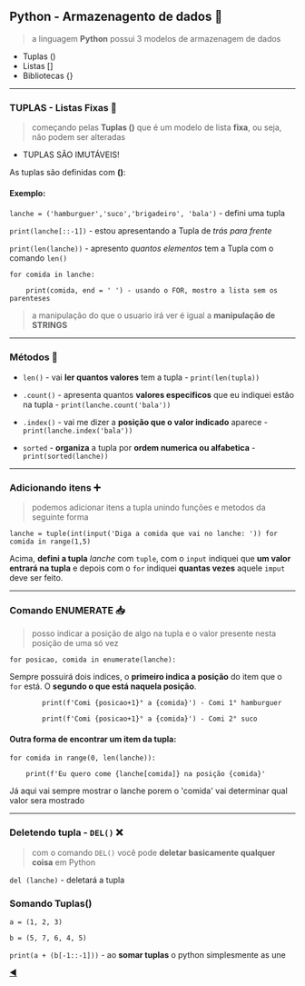 ## Python - Armazenagento de dados :bookmark_tabs:
> a linguagem **Python** possui 3 modelos de armazenagem de dados

* Tuplas ()
* Listas []
* Bibliotecas {}

---
### TUPLAS - Listas Fixas :pushpin:

> começando pelas **Tuplas ()** que é um modelo de lista **fixa**, ou seja, não podem ser alteradas

* TUPLAS SÃO IMUTÁVEIS!

As tuplas são definidas com **()**:

#### Exemplo:

`lanche = ('hamburguer','suco','brigadeiro', 'bala')` - defini uma tupla

`print(lanche[::-1])` - estou apresentando a Tupla de *trás para frente*

`print(len(lanche))` - apresento *quantos elementos* tem a Tupla com o comando `len()`

```
for comida in lanche:

    print(comida, end = ' ') - usando o FOR, mostro a lista sem os parenteses
```

> a manipulação do que o usuario irá ver é igual a **manipulação de STRINGS**

---
### Métodos :abacus:

* `len()` - vai **ler quantos valores** tem a tupla - `print(len(tupla))`

* `.count()` - apresenta quantos **valores especificos** que eu indiquei estão na tupla - `print(lanche.count('bala'))`

* `.index()` - vai me dizer a **posição que o valor indicado** aparece - `print(lanche.index('bala'))`

* `sorted` - **organiza** a tupla por **ordem numerica ou alfabetica** - `print(sorted(lanche))`

---
### Adicionando itens :heavy_plus_sign:
> podemos adicionar itens a tupla unindo funções e metodos da seguinte forma

`lanche = tuple(int(input('Diga a comida que vai no lanche: ')) for comida in range(1,5)`

Acima, **defini a tupla** *lanche* com `tuple`, com o `input` indiquei que **um valor entrará na tupla** e depois com o `for` indiquei **quantas vezes** aquele `imput` deve ser feito.

---
### Comando ENUMERATE :inbox_tray:

> posso indicar a posição de algo na tupla e o valor presente nesta posição de uma só vez

`for posicao, comida in enumerate(lanche):`

Sempre possuirá dois indices, o **primeiro indica a posição** do item que o `for` está. O **segundo o que está naquela posição**.

```
        print(f'Comi {posicao+1}° a {comida}') - Comi 1° hamburguer
        
        print(f'Comi {posicao+1}° a {comida}') - Comi 2° suco
```

#### Outra forma de encontrar um item da tupla:

```
for comida in range(0, len(lanche)):

    print(f'Eu quero come {lanche[comida]} na posição {comida}'
```

Já aqui vai sempre mostrar o lanche porem o 'comida' vai determinar qual valor sera mostrado

---
### Deletendo tupla - `DEL()` :x:

> com o comando `DEL()` você pode **deletar basicamente qualquer coisa** em Python

`del (lanche)` - deletará a tupla

### Somando Tuplas()

```
a = (1, 2, 3)

b = (5, 7, 6, 4, 5)
```
`print(a + (b[-1::-1]))` - ao **somar tuplas** o python simplesmente as une


[:arrow_backward:](https://github.com/duartecgustavo/Python-Progress/blob/master/conteudo/indice.md)


